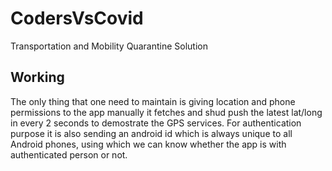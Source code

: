 # CodersVsCovid
Transportation and Mobility Quarantine Solution

## Working
The only thing that one need to maintain is giving location and phone permissions to the app manually it fetches and shud push the latest lat/long in every 2 seconds to demostrate the GPS services. For authentication purpose it is also sending an android id which is always unique to all Android phones, using which we can know whether the app is with authenticated person or not.
